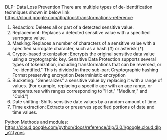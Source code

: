 DLP- Data Loss Prevention
There are multiple types of de-identification techniques shown in below link
https://cloud.google.com/dlp/docs/transformations-reference

1. Redaction: Deletes all or part of a detected sensitive value.
2. Replacement: Replaces a detected sensitive value with a specified surrogate value.
3. Masking: Replaces a number of characters of a sensitive value with a specified surrogate character, such as a hash (#) or asterisk (*).
4. Crypto-based tokenization: Encrypts the original sensitive data value using a cryptographic key. Sensitive Data Protection supports several types of tokenization, including transformations that can be reversed, or "re-identified."
  This is divided in three sub-part
    Cryptographic hashing
    Format preserving encryption
    Deterministic encryption
6. Bucketing: "Generalizes" a sensitive value by replacing it with a range of values. (For example, replacing a specific age with an age range, or temperatures with ranges corresponding to "Hot," "Medium," and "Cold.")
7. Date shifting: Shifts sensitive date values by a random amount of time.
8. Time extraction: Extracts or preserves specified portions of date and time values.

Python Methods and modules: https://cloud.google.com/python/docs/reference/dlp/3.0.1/google.cloud.dlp_v2.types
